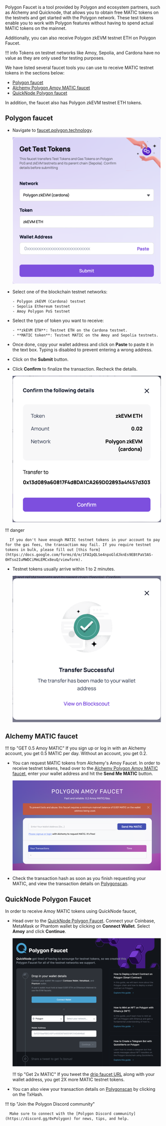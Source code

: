Polygon Faucet is a tool provided by Polygon and ecosystem partners, such as Alchemy and Quicknode, that allows you to obtain free MATIC tokens on the testnets and get started with the Polygon network. These test tokens enable you to work with Polygon features without having to spend actual MATIC tokens on the mainnet.

Additionally, you can also receive Polygon zkEVM testnet ETH on Polygon Faucet.

!!! info
      Tokens on testnet networks like Amoy, Sepolia, and Cardona have no value as they are only used for testing purposes.

We have listed several faucet tools you can use to receive MATIC testnet tokens in the sections below:

- [Polygon faucet](https://faucet.polygon.technology/)
- [Alchemy Polygon Amoy MATIC faucet](https://www.alchemy.com/faucets/polygon-amoy)
- [QuickNode Polygon faucet](https://faucet.quicknode.com/polygon)

In addition, the faucet also has Polygon zkEVM testnet ETH tokens.

## Polygon faucet

- Navigate to [faucet.polygon.technology](https://faucet.polygon.technology/).

   ![img](../../img/tools/gas/faucet.png)

- Select one of the blockchain testnet networks:
  
      - Polygon zkEVM (Cardona) testnet
      - Sepolia Ethereum testnet
      - Amoy Polygon PoS testnet

- Select the type of token you want to receive:
  
      - **zkEVM ETH**: Testnet ETH on the Cardona testnet.
      - **MATIC token**: Testnet MATIC on the Amoy and Sepolia testnets.

- Once done, copy your wallet address and click on **Paste** to paste it in the text box. Typing is disabled to prevent entering a wrong address. 

- Click on the **Submit** button. 

- Click **Confirm** to finalize the transaction. Recheck the details.

   ![img](../../img/tools/gas/confirm-transaction.png)

!!! danger

      If you don't have enough MATIC testnet tokens in your account to pay for the gas fees, the transaction may fail. If you require testnet tokens in bulk, please fill out [this form](https://docs.google.com/forms/d/e/1FAIpQLSe4npoGldJknEs9EBtPaV3AS-0HTso2IuMWDCiMmLEMCx8euQ/viewform).

- Testnet tokens usually arrive within 1 to 2 minutes.

   ![img](../../img/tools/gas/success.png)

## Alchemy MATIC faucet

!!! tip "GET 0.5 Amoy MATIC"
      If you sign up or log in with an Alchemy account, you get 0.5 MATIC per day. Without an account, you get 0.2.

- You can request MATIC tokens from Alchemy's Amoy Faucet. In order to receive testnet tokens, head over to the [Alchemy Polygon Amoy MATIC faucet](https://www.alchemy.com/faucets/polygon-amoy), enter your wallet address and hit the **Send Me MATIC** button.

   ![img](../../img/tools/gas/alchemy-faucet1.png)

- Check the transaction hash as soon as you finish requesting your MATIC, and view the transaction details on [Polygonscan](https://mumbai.polygonscan.com/).

## QuickNode Polygon Faucet

In order to receive Amoy MATIC tokens using QuickNode faucet,

- Head over to the [QuickNode Polygon Faucet](https://faucet.quicknode.com/polygon). Connect your Coinbase, MetaMask or Phantom wallet by clicking on **Connect Wallet**. Select **Amoy** and click **Continue**.

   ![img](../../img/tools/gas/quicknode-faucet2.png)

   !!! tip "Get 2x MATIC"
      If you tweet the [drip faucet URL](https://faucet.quicknode.com/drip) along with your wallet address, you get 2X more MATIC testnet tokens.

- You can also view your transaction details on [Polygonscan](https://mumbai.polygonscan.com/) by clicking on the TxHash.

!!! tip "Join the Polygon Discord community"

      Make sure to connect with the [Polygon Discord community](https://discord.gg/0xPolygon) for news, tips, and help.
